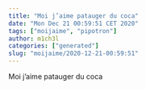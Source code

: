 ```yaml
---
title: "Moi j’aime patauger du coca"
date: "Mon Dec 21 00:59:51 CET 2020"
tags: ["moijaime", "pipotron"]
author: m1ch3l
categories: ["generated"]
slug: "moijaime/2020-12-21-00:59:51"
---
```


Moi j’aime patauger du coca
